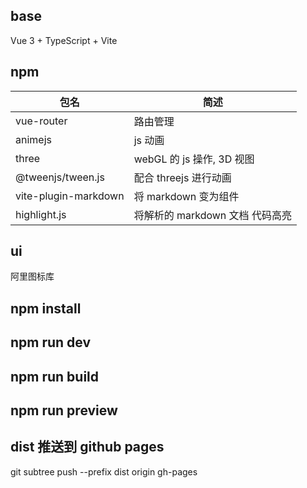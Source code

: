 ## base

Vue 3 + TypeScript + Vite

## npm

| 包名                 | 简述                            |
| -------------------- | ------------------------------- |
| vue-router           | 路由管理                        |
| animejs              | js 动画                         |
| three                | webGL 的 js 操作, 3D 视图       |
| @tweenjs/tween.js    | 配合 threejs 进行动画           |
| vite-plugin-markdown | 将 markdown 变为组件            |
| highlight.js         | 将解析的 markdown 文档 代码高亮 |

## ui

阿里图标库

## npm install

## npm run dev

## npm run build

## npm run preview
## dist 推送到 github pages
 git subtree push --prefix dist origin gh-pages

